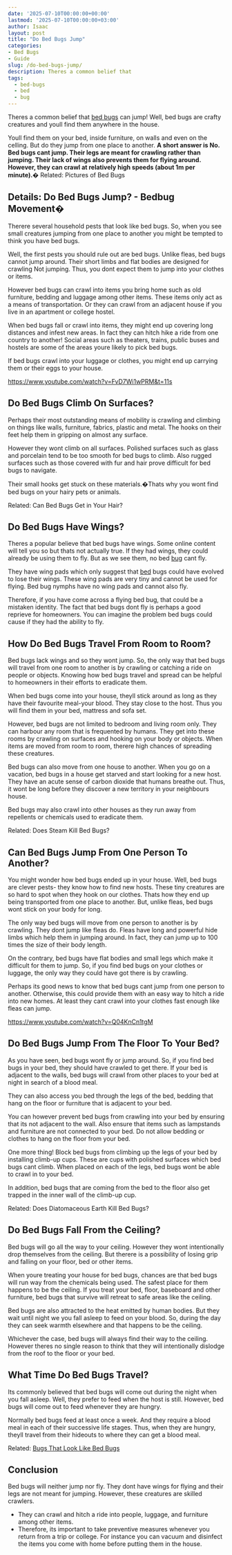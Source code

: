 ```yaml
---
date: '2025-07-10T00:00:00+00:00'
lastmod: '2025-07-10T00:00:00+03:00'
author: Isaac
layout: post
title: "Do Bed Bugs Jump"
categories:
- Bed Bugs
- Guide
slug: /do-bed-bugs-jump/
description: Theres a common belief that
tags: 
  - bed-bugs
  - bed
  - bug
---
```

Theres a common belief that
[bed bugs](https://www.researchgate.net/publication/322975297_Non-chemical_methods_of_bed_bug_control_a_case_study)
can jump! Well, bed bugs are crafty creatures and youll find them anywhere in the house.

Youll find them on your bed, inside furniture, on walls and even on the celling. But do they jump from one place to another.
**A short answer is  No. Bed bugs cant jump. Their legs are meant for crawling rather than jumping. Their lack of wings also prevents them for flying around. However, they can crawl at relatively high speeds (about 1m per minute).�**
Related:
Pictures of Bed Bugs
## **Details: Do Bed Bugs Jump? - Bedbug Movement�**
Therere several household pests that look like bed bugs. So, when you see small creatures jumping from one place to another you might be tempted to think you have bed bugs.

Well, the first pests you should rule out are bed bugs. Unlike fleas, bed bugs cannot jump around. Their short limbs and flat bodies are designed for crawling  Not jumping. Thus, you dont expect them to jump into your clothes or items.

However bed bugs can crawl into items you bring home such as old furniture, bedding and luggage among other items. These items only act as a means of transportation. Or they can crawl from an adjacent house if you live in an apartment or college hostel.

When bed bugs fall or crawl into items, they might end up covering long distances and infest new areas. In fact they can hitch hike a ride from one country to another! Social areas such as theaters, trains, public buses and hostels are some of the areas youre likely to pick bed bugs.

If bed bugs crawl into your luggage or clothes, you might end up carrying them or their eggs to your house.

https://www.youtube.com/watch?v=FvD7Wi1wPRM&t=11s
## **Do Bed Bugs Climb On Surfaces?**
Perhaps their most outstanding means of mobility is crawling and climbing on things like walls, furniture, fabrics, plastic and metal. The hooks on their feet help them in gripping on almost any surface.

However they wont climb on all surfaces. Polished surfaces such as glass and porcelain tend to be too smooth for bed bugs to climb. Also rugged surfaces such as those covered with fur and hair prove difficult for bed bugs to navigate.

Their small hooks get stuck on these materials.�Thats why you wont find bed bugs on your hairy pets or animals.

Related:
Can Bed Bugs Get in Your Hair?
## **Do Bed Bugs Have Wings?**
Theres a popular believe that bed bugs have wings. Some online content will tell you so but thats not actually true. If they had wings, they could already be using them to fly. But as we see them, no bed [bug](/posts/bed-bug-bites-vs-mosquito-bites/) cant fly.

They have wing pads which only suggest that [bed](/posts/bed-bug-bites-vs-other-bites/) bugs could have evolved to lose their wings. These wing pads are very tiny and cannot be used for flying. Bed bug nymphs have no wing pads and cannot also fly.

Therefore, if you have come across a flying bed bug, that could be a mistaken identity. The fact that bed bugs dont fly is perhaps a good reprieve for homeowners. You can imagine the problem bed bugs could cause if they had the ability to fly.
## **How Do Bed Bugs Travel From Room to Room?**
Bed bugs lack wings and so they wont jump. So, the only way that bed bugs will travel from one room to another is by crawling or catching a ride on people or objects. Knowing how bed bugs travel and spread can be helpful to homeowners in their efforts to eradicate them.

When bed bugs come into your house, theyll stick around as long as they have their favourite meal-your blood. They stay close to the host. Thus you will find them in your bed, mattress and sofa set.

However, bed bugs are not limited to bedroom and living room only. They can harbour any room that is frequented by humans. They get into these rooms by crawling on surfaces and hooking on your body or objects. When items are moved from room to room, therere high chances of spreading these creatures.

Bed bugs can also move from one house to another. When you go on a vacation, bed bugs in a house get starved and start looking for a new host. They have an acute sense of carbon dioxide that humans breathe out. Thus, it wont be long before they discover a new territory in your neighbours house.

Bed bugs may also crawl into other houses as they run away from repellents or chemicals used to eradicate them.

Related:
Does Steam Kill Bed Bugs?
## **Can Bed Bugs Jump From One Person To Another?**
You might wonder how bed bugs ended up in your house. Well, bed bugs are clever pests- they know how to find new hosts. These tiny creatures are so hard to spot when they hook on our clothes. Thats how they end up being transported from one place to another. But, unlike fleas, bed bugs wont stick on your body for long.

The only way bed bugs will move from one person to another is by crawling. They dont jump like fleas do. Fleas have long and powerful hide limbs which help them in jumping around. In fact, they can jump up to 100 times the size of their body length.

On the contrary, bed bugs have flat bodies and small legs which make it difficult for them to jump. So, if you find bed bugs on your clothes or luggage, the only way they could have got there is by crawling.

Perhaps its good news to know that bed bugs cant jump from one person to another. Otherwise, this could provide them with an easy way to hitch a ride into new homes. At least they cant crawl into your clothes fast enough like fleas can jump.

https://www.youtube.com/watch?v=Q04KnCn1tgM
## **Do Bed Bugs Jump From The Floor To Your Bed?**
As you have seen, bed bugs wont fly or jump around. So, if you find bed bugs in your bed, they should have crawled to get there. If your bed is adjacent to the walls, bed bugs will crawl from other places to your bed at night in search of a blood meal.

They can also access you bed through the legs of the bed, bedding that hang on the floor or furniture that is adjacent to your bed.

You can however prevent bed bugs from crawling into your bed by ensuring that its not adjacent to the wall. Also ensure that items such as lampstands and furniture are not connected to your bed. Do not allow bedding or clothes to hang on the floor from your bed.

One more thing! Block bed bugs from climbing up the legs of your bed by installing climb-up cups. These are cups with polished surfaces which bed bugs cant climb. When placed on each of the legs, bed bugs wont be able to crawl in to your bed.

In addition, bed bugs that are coming from the bed to the floor also get trapped in the inner wall of the climb-up cup.

Related:
Does Diatomaceous Earth Kill Bed Bugs?
## **Do Bed Bugs Fall From the Ceiling?**
Bed bugs will go all the way to your ceiling. However they wont intentionally drop themselves from the ceiling. But therere is a possibility of losing grip and falling on your floor, bed or other items.

When youre treating your house for bed bugs, chances are that bed bugs will run way from the chemicals being used. The safest place for them happens to be the ceiling. If you treat your bed, floor, baseboard and other furniture, bed bugs that survive will retreat to safe areas like the ceiling.

Bed bugs are also attracted to the heat emitted by human bodies. But they wait until night we you fall asleep to feed on your blood. So, during the day they can seek warmth elsewhere and that happens to be the ceiling.

Whichever the case, bed bugs will always find their way to the ceiling. However theres no single reason to think that they will intentionally dislodge from the roof to the floor or your bed.
## **What Time Do Bed Bugs Travel?**
Its commonly believed that bed bugs will come out during the night when you fall asleep. Well, they prefer to feed when the host is still. However, bed bugs will come out to feed whenever they are hungry.

Normally bed bugs feed at least once a week. And they require a blood meal in each of their successive life stages. Thus, when they are hungry, theyll travel from their hideouts to where they can get a blood meal.

Related:
[Bugs That Look Like Bed Bugs](https://pestpolicy.com/bugs-that-look-like-bed-bugs/)
## **Conclusion**
Bed bugs will neither jump nor fly. They dont have wings for flying and their legs are not meant for jumping. However, these creatures are skilled crawlers.
- They can crawl and hitch a ride into people, luggage, and furniture among other items.
- Therefore, its important to take preventive measures whenever you return from a trip or college.
For instance you can vacuum and disinfect the items you come with home before putting them in the house.
